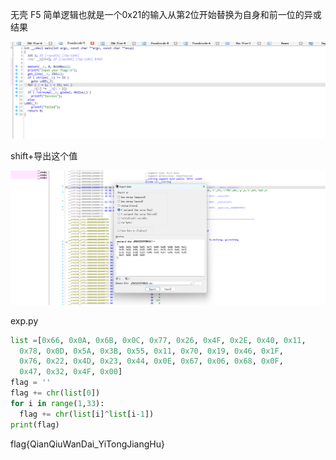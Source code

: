 无壳
F5 简单逻辑也就是一个0x21的输入从第2位开始替换为自身和前一位的异或结果

![](attachments/Pasted%20image%2020230424132342.png)

shift+导出这个值

![](attachments/Pasted%20image%2020230424132250.png)


exp.py
```python
list =[0x66, 0x0A, 0x6B, 0x0C, 0x77, 0x26, 0x4F, 0x2E, 0x40, 0x11, 
  0x78, 0x0D, 0x5A, 0x3B, 0x55, 0x11, 0x70, 0x19, 0x46, 0x1F, 
  0x76, 0x22, 0x4D, 0x23, 0x44, 0x0E, 0x67, 0x06, 0x68, 0x0F, 
  0x47, 0x32, 0x4F, 0x00]
flag = ''
flag += chr(list[0])
for i in range(1,33):
  flag += chr(list[i]^list[i-1])
print(flag)

```

flag{QianQiuWanDai_YiTongJiangHu}